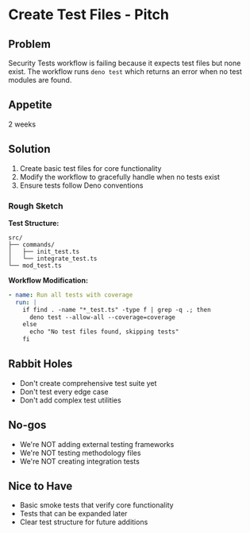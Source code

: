 # Create Test Files - Pitch

## Problem

Security Tests workflow is failing because it expects test files but none exist.
The workflow runs `deno test` which returns an error when no test modules are
found.

## Appetite

2 weeks

## Solution

1. Create basic test files for core functionality
2. Modify the workflow to gracefully handle when no tests exist
3. Ensure tests follow Deno conventions

### Rough Sketch

**Test Structure:**

```
src/
├── commands/
│   ├── init_test.ts
│   └── integrate_test.ts
└── mod_test.ts
```

**Workflow Modification:**

```yaml
- name: Run all tests with coverage
  run: |
    if find . -name "*_test.ts" -type f | grep -q .; then
      deno test --allow-all --coverage=coverage
    else
      echo "No test files found, skipping tests"
    fi
```

## Rabbit Holes

- Don't create comprehensive test suite yet
- Don't test every edge case
- Don't add complex test utilities

## No-gos

- We're NOT adding external testing frameworks
- We're NOT testing methodology files
- We're NOT creating integration tests

## Nice to Have

- Basic smoke tests that verify core functionality
- Tests that can be expanded later
- Clear test structure for future additions
